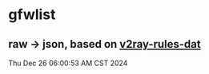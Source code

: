 # gfwlist
## raw -> json, based on [v2ray-rules-dat](https://github.com/Loyalsoldier/v2ray-rules-dat)
Thu Dec 26 06:00:53 AM CST 2024

